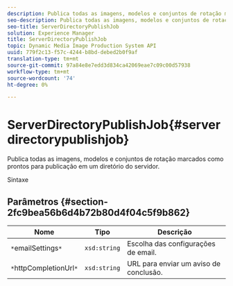 ```yaml
---
description: Publica todas as imagens, modelos e conjuntos de rotação marcados como prontos para publicação em um diretório do servidor.
seo-description: Publica todas as imagens, modelos e conjuntos de rotação marcados como prontos para publicação em um diretório do servidor.
seo-title: ServerDirectoryPublishJob
solution: Experience Manager
title: ServerDirectoryPublishJob
topic: Dynamic Media Image Production System API
uuid: 779f2c13-f57c-4244-b8bd-debed2b0f9af
translation-type: tm+mt
source-git-commit: 97a84e8e7edd3d834ca42069eae7c09c00d57938
workflow-type: tm+mt
source-wordcount: '74'
ht-degree: 0%

---
```



# ServerDirectoryPublishJob{#serverdirectorypublishjob}

Publica todas as imagens, modelos e conjuntos de rotação marcados como prontos para publicação em um diretório do servidor.

Sintaxe

## Parâmetros {#section-2fc9bea56b6d4b72b80d4f04c5f9b862}

| Nome | Tipo | Descrição |
|---|---|---|
| `*`emailSettings`*` | `xsd:string` | Escolha das configurações de email. |
| `*`httpCompletionUrl`*` | `xsd:string` | URL para enviar um aviso de conclusão. |

